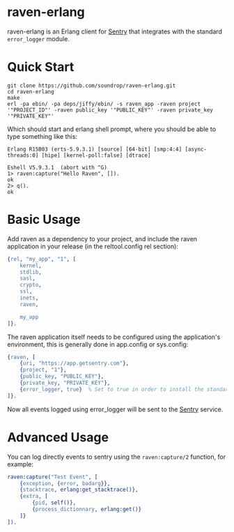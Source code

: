 raven-erlang
============

raven-erlang is an Erlang client for [Sentry](http://aboutsentry.com/) that integrates with the
standard ```error_logger``` module.

Quick Start
===========

```shell
git clone https://github.com/soundrop/raven-erlang.git
cd raven-erlang
make
erl -pa ebin/ -pa deps/jiffy/ebin/ -s raven_app -raven project '"PROJECT_ID"' -raven public_key '"PUBLIC_KEY"' -raven private_key '"PRIVATE_KEY"'
```

Which should start and erlang shell prompt, where you should be able to type something like this:

```shell
Erlang R15B03 (erts-5.9.3.1) [source] [64-bit] [smp:4:4] [async-threads:0] [hipe] [kernel-poll:false] [dtrace]

Eshell V5.9.3.1  (abort with ^G)
1> raven:capture("Hello Raven", []).
ok
2> q().
ok
```

Basic Usage
===========

Add raven as a dependency to your project, and include the raven application in
your release (in the reltool.config rel section):

```erlang
{rel, "my_app", "1", [
    kernel,
    stdlib,
    sasl,
    crypto,
    ssl,
    inets,
    raven,

    my_app
]}.
```

The raven application itself needs to be configured using the application's environment, this is
generally done in app.config or sys.config:

```erlang
{raven, [
    {uri, "https://app.getsentry.com"},
    {project, "1"},
    {public_key, "PUBLIC_KEY"},
    {private_key, "PRIVATE_KEY"},
    {error_logger, true}  % Set to true in order to install the standard error logger
]}.
 ```

Now all events logged using error_logger will be sent to the [Sentry](http://aboutsentry.com/) service.

Advanced Usage
==============

You can log directly events to sentry using the ```raven:capture/2``` function, for example:

```erlang
raven:capture("Test Event", [
    {exception, {error, badarg}},
    {stacktrace, erlang:get_stacktrace()},
    {extra, [
        {pid, self()},
        {process_dictionnary, erlang:get()}
    ]}
]).
```
